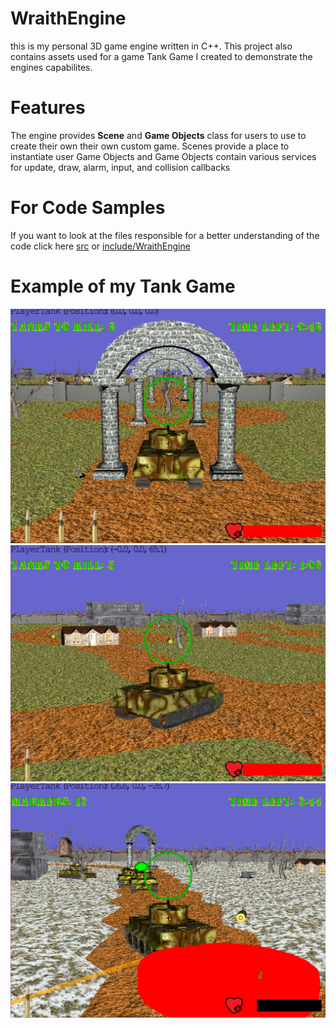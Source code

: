 # WraithEngine
this is my personal 3D game engine written in C++. 
This project also contains assets used for a game Tank Game I created to demonstrate the engines capabilites.

# Features
The engine provides **Scene** and **Game Objects** class for users to use to create their own their own custom game.
Scenes provide a place to instantiate user Game Objects and Game Objects contain various services for update, draw, alarm, input, and collision callbacks

# For Code Samples
If you want to look at the files responsible for a better understanding of the code click here [src](https://github.com/sortiz1726/WraithEngine/tree/main/src/Wraith%20Engine/src) or [include/WraithEngine](https://github.com/sortiz1726/WraithEngine/tree/main/src/Wraith%20Engine/include/WraithEngine)

# Example of my Tank Game
![Tank Game - 1](https://github.com/sortiz1726/WraithEngine/blob/main/Assets/Images/Tank%20Game%20-%20Gameplay%201.png?raw=true)
![Tank Game - 2](https://github.com/sortiz1726/WraithEngine/blob/main/Assets/Images/Tank%20Game%20-%20Gameplay%203.png?raw=true)
![Tank Game - 3](https://github.com/sortiz1726/WraithEngine/blob/main/Assets/Images/Tank%20Game%20-%20Gameplay%205.png?raw=true)
